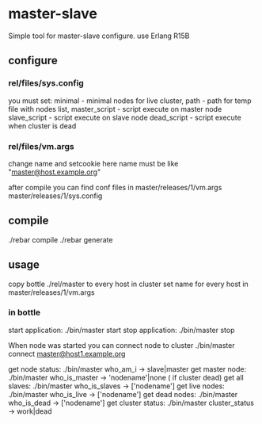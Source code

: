 master-slave
============

Simple tool for master-slave configure. use Erlang R15B

configure
---------

### rel/files/sys.config 
you must set:
minimal       - minimal nodes for live cluster,
path          - path for temp file with nodes list,
master_script - script execute on master node
slave_script  - script execute on slave node
dead_script   - script execute when cluster is dead

### rel/files/vm.args 
change name and setcookie here
name must be like "master@host.example.org"

after compile you can find conf files in
master/releases/1/vm.args
master/releases/1/sys.config

compile
-------

./rebar compile ./rebar generate

usage
-----

copy bottle ./rel/master to every host in cluster
set name for every host in master/releases/1/vm.args

### in bottle
start application: ./bin/master start
stop application: ./bin/master stop

When node was started you can connect node to cluster
./bin/master connect master@host1.example.org

get node status: ./bin/master who_am_i          -> slave|master
get master node: ./bin/master who_is_master     -> 'nodename'|none ( if cluster dead)
get all slaves:  ./bin/master who_is_slaves     -> ['nodename']
get live nodes:  ./bin/master who_is_live       -> ['nodename']
get dead nodes:  ./bin/master who_is_dead       -> ['nodename']
get cluster status: ./bin/master cluster_status -> work|dead


